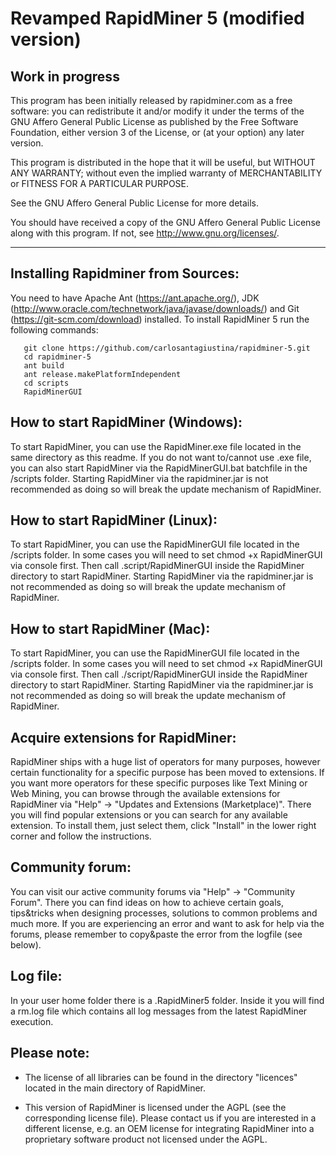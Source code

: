Revamped RapidMiner 5 (modified version)
========================================

Work in progress
----------------

 This program has been initially released by rapidminer.com as a free software: 
 you can redistribute it and/or modify it under the terms of the 
 GNU Affero General Public License as published by
 the Free Software Foundation, either version 3 of the License, or
 (at your option) any later version.
 
  This program is distributed in the hope that it will be useful,
  but WITHOUT ANY WARRANTY; without even the implied warranty of 
  MERCHANTABILITY or FITNESS FOR A PARTICULAR PURPOSE.  
  
  See the GNU Affero General Public License for more details.
  
You should have received a copy of the GNU Affero General Public License 
along with this program.  If not, see http://www.gnu.org/licenses/.

-----------------------------------------------------------------------


Installing Rapidminer from Sources:
-----------------------------------

You need to have Apache Ant (https://ant.apache.org/), 
JDK (http://www.oracle.com/technetwork/java/javase/downloads/) 
and Git (https://git-scm.com/download) installed. 
To install RapidMiner 5 run the following commands:

       git clone https://github.com/carlosantagiustina/rapidminer-5.git
       cd rapidminer-5
       ant build
       ant release.makePlatformIndependent
       cd scripts
       RapidMinerGUI 

How to start RapidMiner (Windows):
----------------------------------

To start RapidMiner, you can use the RapidMiner.exe file located in the same
directory as this readme. If you do not want to/cannot use .exe file, you can also 
start RapidMiner via the RapidMinerGUI.bat batchfile in the /scripts folder.
Starting RapidMiner via the rapidminer.jar is not recommended as doing so will break
the update mechanism of RapidMiner.


How to start RapidMiner (Linux):
--------------------------------

To start RapidMiner, you can use the RapidMinerGUI file located in the /scripts folder.
In some cases you will need to set chmod +x RapidMinerGUI via console first. Then call
.script/RapidMinerGUI inside the RapidMiner directory to start RapidMiner.
Starting RapidMiner via the rapidminer.jar is not recommended as doing so will break
the update mechanism of RapidMiner.


How to start RapidMiner (Mac):
------------------------------

To start RapidMiner, you can use the RapidMinerGUI file located in the /scripts folder.
In some cases you will need to set chmod +x RapidMinerGUI via console first. Then call
./script/RapidMinerGUI inside the RapidMiner directory to start RapidMiner.
Starting RapidMiner via the rapidminer.jar is not recommended as doing so will break
the update mechanism of RapidMiner.


Acquire extensions for RapidMiner:
-----------------------------------

RapidMiner ships with a huge list of operators for many purposes, however certain
functionality for a specific purpose has been moved to extensions.
If you want more operators for these specific purposes like Text Mining or Web Mining, 
you can browse through the available extensions for RapidMiner via "Help" -> 
"Updates and Extensions (Marketplace)". There you will find popular extensions or
you can search for any available extension. To install them, just select them,
click "Install" in the lower right corner and follow the instructions.


Community forum:
----------------

You can visit our active community forums via "Help" -> "Community Forum".
There you can find ideas on how to achieve certain goals, tips&tricks when designing processes, 
solutions to common problems and much more.
If you are experiencing an error and want to ask for help via the forums, please remember
to copy&paste the error from the logfile (see below).


Log file:
---------

In your user home folder there is a .RapidMiner5 folder. Inside it you will find a
rm.log file which contains all log messages from the latest RapidMiner execution.

Please note:
------------

* The license of all libraries can be found in the directory 
  "licences" located in the main directory of RapidMiner.
  
* This version of RapidMiner is licensed under the AGPL (see the
  corresponding license file). Please contact us if you are
  interested in a different license, e.g. an OEM license for
  integrating RapidMiner into a proprietary software product
  not licensed under the AGPL.
  
 
